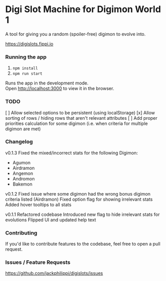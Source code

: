 # Digi Slot Machine for Digimon World 1

A tool for giving you a random (spoiler-free) digimon to evolve into.

https://digislots.fippi.io

### Running the app
1. `npm install`
2. `npm run start`

Runs the app in the development mode.\
Open [http://localhost:3000](http://localhost:3000) to view it in the browser.

### TODO
[ ] Allow selected options to be persistent (using localStorage)
[x] Allow sorting of rows / hiding rows that aren't relevant attributes
[ ] Add proper priorities calculation for some digimon (i.e. when criteria for multiple digimon are met)

### Changelog
v0.1.3
Fixed the mixed/incorrect stats for the following Digimon:
* Agumon
* Airdramon
* Angemon
* Andromon
* Bakemon

v0.1.2
Fixed issue where some digimon had the wrong bonus digimon criteria listed (Airdramon)
Fixed option flag for showing irrelevant stats
Added hover tooltips to all stats

v0.1.1
Refactored codebase
Introduced new flag to hide irrelevant stats for evolutions
Flipped UI and updated help text

### Contributing
If you'd like to contribute features to the codebase, feel free to open a pull request. 

### Issues / Feature Requests
https://github.com/jackphilippi/digislots/issues 
